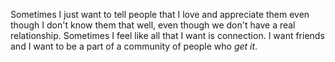 Sometimes I just want to tell people that I love and appreciate them even though I don't know them that well, even though we don't have a real relationship. Sometimes I feel like all that I want is connection. I want friends and I want to be a part of a community of people who *get it*.